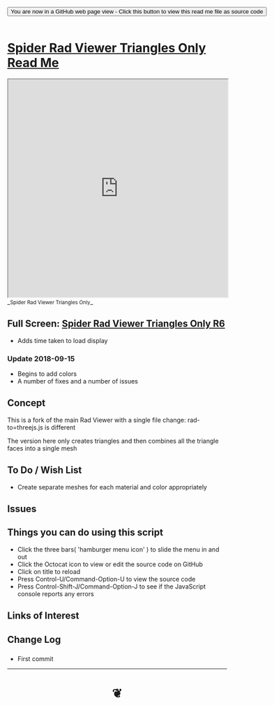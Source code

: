 
<span style=display:none; >[You are now in a GitHub source code view - click this link to view Read Me file as a web page]( https://www.ladybug.tools/spider-rad-viewer/#cookbook/rad-viewer-triangles-only/README.md "View file as a web page." ) </span>

<div><input type=button class = "btn btn-secondary btn-sm" onclick=window.location.href="https://www.ladybug.tools/spider-rad-viewer/blob/master/cookbook/rad-viewer-triangles-only/README.md"
value="You are now in a GitHub web page view - Click this button to view this read me file as source code" ></div>

<br>

# [Spider Rad Viewer Triangles Only Read Me]( #cookbook/rad-viewer-triangles-only/README.md )


<iframe src=https://www.ladybug.tools/spider-rad-viewer/cookbook/rad-viewer-triangles-only/r6/rad-viewer-triangles-only.html width=100% height=500px >Iframes are not viewable in GitHub source code views</iframe>
_<small>Spider Rad Viewer Triangles Only</small>_

## Full Screen: [Spider Rad Viewer Triangles Only R6]( https://www.ladybug.tools/spider-rad-viewer/cookbook/rad-viewer-triangles-only/r6/rad-viewer-triangles-only.html )

* Adds time taken to load display

### Update 2018-09-15

* Begins to add colors
* A number of fixes and a number of issues

## Concept

This is a fork of the main Rad Viewer with a single file change: rad-to=threejs.js is different

The version here only creates triangles and then combines all the triangle faces into a single mesh



## To Do / Wish List

* Create separate meshes for each material and color appropriately

## Issues


## Things you can do using this script

* Click the three bars( 'hamburger menu icon' ) to slide the menu in and out
* Click the Octocat icon to view or edit the source code on GitHub
* Click on title to reload
* Press Control-U/Command-Option-U to view the source code
* Press Control-Shift-J/Command-Option-J to see if the JavaScript console reports any errors


## Links of Interest


## Change Log

###

* First commit


***

# <center title="hello!" ><a href=javascript:window.scrollTo(0,0); style=text-decoration:none; > ❦ </a></center>

